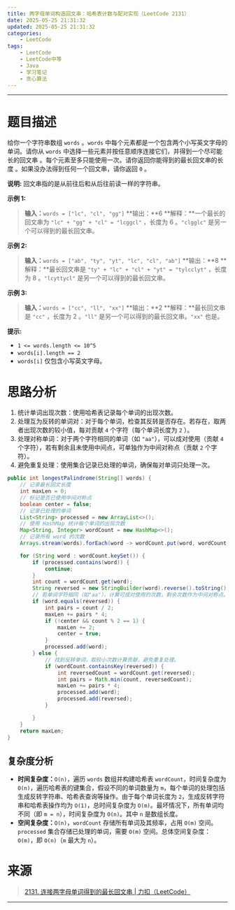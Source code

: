 ```yaml
---
title: 两字母单词构造回文串：哈希表计数与配对实现（LeetCode 2131）
date: 2025-05-25 21:31:32
updated: 2025-05-25 21:31:32
categories:
    - LeetCode
tags:
    - LeetCode
    - LeetCode中等
    - Java
    - 学习笔记
    - 贪心算法
---
```

---

# 题目描述

给你一个字符串数组 `words` 。`words` 中每个元素都是一个包含两个小写英文字母的单词。请你从 `words` 中选择一些元素并按任意顺序连接它们，并得到一个尽可能长的回文串 。每个元素至多只能使用一次。请你返回你能得到的最长回文串的长度 。如果没办法得到任何一个回文串，请你返回 `0` 。

**说明:** 回文串指的是从前往后和从后往前读一样的字符串。

**示例 1:**
> **输入：**`words = ["lc", "cl", "gg"]`
> **输出：**6
> **解释：**一个最长的回文串为 `"lc" + "gg" + "cl" = "lcggcl"` ，长度为 6 。`"clgglc"` 是另一个可以得到的最长回文串。

**示例 2:**
> **输入：**`words = ["ab", "ty", "yt", "lc", "cl", "ab"]`
> **输出：**8
> **解释：**最长回文串是 `"ty" + "lc" + "cl" + "yt" = "tylcclyt"` ，长度为 8 。`"lcyttycl"` 是另一个可以得到的最长回文串。

**示例 3:**
> **输入：**`words = ["cc", "ll", "xx"]`
> **输出：**2
> **解释：**最长回文串是 `"cc"` ，长度为 2 。`"ll"` 是另一个可以得到的最长回文串。`"xx"` 也是。

**提示:**
* `1 <= words.length <= 10^5`
* `words[i].length == 2`
* `words[i]` 仅包含小写英文字母。

<!-- more -->

# 思路分析

1. 统计单词出现次数：使用哈希表记录每个单词的出现次数。
2. 处理互为反转的单词对：对于每个单词，检查其反转是否存在。若存在，取两者出现次数的较小值，每对贡献 `4` 个字符（每个单词长度为 `2` ）。
3. 处理对称单词：对于两个字符相同的单词（如 `"aa"`），可以成对使用（贡献 `4` 个字符），若有剩余且未使用中间点，可单独作为中间对称点（贡献 `2` 个字符）。
4. 避免重复处理：使用集合记录已处理的单词，确保每对单词只处理一次。

```java
public int longestPalindrome(String[] words) {
    // 记录最长回文长度
    int maxLen = 0;
    // 标记是否已使用中间对称点
    boolean center = false;
    // 记录已处理的单词
    List<String> processed = new ArrayList<>();
    // 使用 HashMap 统计每个单词的出现次数
    Map<String, Integer> wordCount = new HashMap<>();
    // 记录所有 word 的次数
    Arrays.stream(words).forEach(word -> wordCount.put(word, wordCount.getOrDefault(word, 0) + 1));

    for (String word : wordCount.keySet()) {
        if (processed.contains(word)) {
            continue;
        }
        int count = wordCount.get(word);
        String reversed = new StringBuilder(word).reverse().toString();
        // 若单词字符相同（如"aa"），计算可成对使用的次数，剩余次数作为中间对称点。
        if (word.equals(reversed)) {
            int pairs = count / 2;
            maxLen += pairs * 4;
            if (!center && count % 2 == 1) {
                maxLen += 2;
                center = true;
            }
            processed.add(word);
        } else {
            // 找到反转单词，取较小次数计算贡献，避免重复处理。
            if (wordCount.containsKey(reversed)) {
                int reversedCount = wordCount.get(reversed);
                int pairs = Math.min(count, reversedCount);
                maxLen += pairs * 4;
                processed.add(word);
                processed.add(reversed);
            }

        }
    }
    return maxLen;
}
```

## 复杂度分析

* **时间复杂度：**`O(n)`，遍历 `words` 数组并构建哈希表 `wordCount`，时间复杂度为 `O(n)`，遍历哈希表的键集合，假设不同的单词数量为 `m`，每个单词的处理包括生成反转字符串、哈希表查询等操作。由于每个单词长度为 `2`，生成反转字符串和哈希表操作均为 `O(1)`，总时间复杂度为 `O(m)`。最坏情况下，所有单词均不同（即 `m = n`），时间复杂度为 `O(n)`。其中 `n` 是数组长度。
* **空间复杂度：**`O(n)`，`wordCount` 存储所有单词及其频率，占用 `O(m)` 空间。`processed` 集合存储已处理的单词，需要 `O(m)` 空间。总体空间复杂度：`O(m)`，即 `O(n)`（`m` 最大为 `n`）。

# 来源

> [2131. 连接两字母单词得到的最长回文串 | 力扣（LeetCode）][1]

---

[1]: https://leetcode.cn/problems/longest-palindrome-by-concatenating-two-letter-words/description/ "2131. 连接两字母单词得到的最长回文串 | 力扣（LeetCode）"
